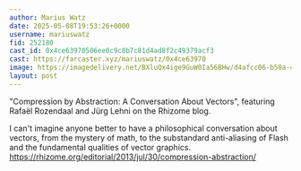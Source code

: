 ```yaml
---
author: Marius Watz
date: 2025-05-08T19:53:26+0000
username: mariuswatz
fid: 252180
cast_id: 0x4ce63970506ee0c9c8b7c81d4ad8f2c49379acf3
cast: https://farcaster.xyz/mariuswatz/0x4ce63970
image: https://imagedelivery.net/BXluQx4ige9GuW0Ia56BHw/d4afcc06-b50a-4505-0acd-e18e32274200/original
layout: post
---
```


"Compression by Abstraction: A Conversation About Vectors", featuring Rafaël Rozendaal and Jürg Lehni on the Rhizome blog.

I can't imagine anyone better to have a philosophical conversation about vectors, from the mystery of math, to the substandard anti-aliasing of Flash and the fundamental qualities of vector graphics.
https://rhizome.org/editorial/2013/jul/30/compression-abstraction/

<img src='https://imagedelivery.net/BXluQx4ige9GuW0Ia56BHw/d4afcc06-b50a-4505-0acd-e18e32274200/original' alt='' referrerpolicy='no-referrer'/>
